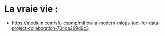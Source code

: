 # La vraie vie :
- https://medium.com/sfu-cspmp/mlflow-a-modern-mlops-tool-for-data-project-collaboration-704ca299d9c3
